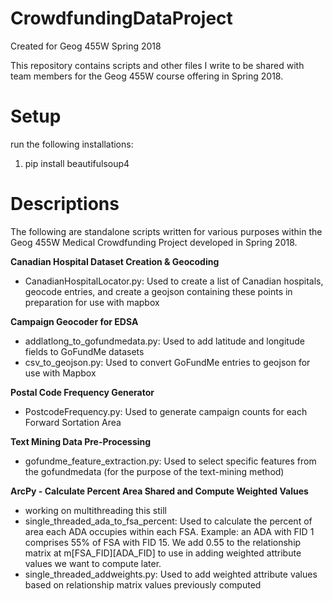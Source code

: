 # CrowdfundingDataProject
Created for Geog 455W Spring 2018

This repository contains scripts and other files I write to be shared with team members for the Geog 455W course offering in Spring 2018.

# Setup

run the following installations:

1) pip install beautifulsoup4

# Descriptions

The following are standalone scripts written for various purposes within the Geog 455W Medical Crowdfunding Project developed in Spring 2018.

**Canadian Hospital Dataset Creation & Geocoding**
+ CanadianHospitalLocator.py: Used to create a list of Canadian hospitals, geocode entries, and create a geojson containing these points in preparation for use with mapbox

**Campaign Geocoder for EDSA**
+ addlatlong_to_gofundmedata.py: Used to add latitude and longitude fields to GoFundMe datasets
+ csv_to_geojson.py: Used to convert GoFundMe entries to geojson for use with Mapbox

**Postal Code Frequency Generator**
+ PostcodeFrequency.py: Used to generate campaign counts for each Forward Sortation Area

**Text Mining Data Pre-Processing**
+ gofundme_feature_extraction.py: Used to select specific features from the gofundmedata (for the purpose of the text-mining method)

**ArcPy - Calculate Percent Area Shared and Compute Weighted Values**
+ working on multithreading this still
+ single_threaded_ada_to_fsa_percent: Used to calculate the percent of area each ADA occupies within each FSA. Example: an ADA with FID 1 comprises 55% of FSA with FID 15. We add 0.55 to the relationship matrix at m[FSA_FID][ADA_FID] to use in adding weighted attribute values we want to compute later.
+ single_threaded_addweights.py: Used to add weighted attribute values based on relationship matrix values previously computed